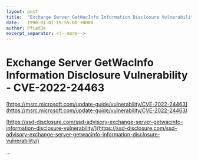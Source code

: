```yaml
---
layout: post
title:  "Exchange Server GetWacInfo Information Disclosure Vulnerability - CVE-2022-24463"
date:   1990-01-01 19:55:00 +0000
author: PfiatDe
excerpt_separator: <!--more-->
---
```


# Exchange Server GetWacInfo Information Disclosure Vulnerability - CVE-2022-24463

[https://msrc.microsoft.com/update-guide/vulnerability/CVE-2022-24463](https://msrc.microsoft.com/update-guide/vulnerability/CVE-2022-24463)

[https://ssd-disclosure.com/ssd-advisory-exchange-server-getwacinfo-information-disclosure-vulnerability/](https://ssd-disclosure.com/ssd-advisory-exchange-server-getwacinfo-information-disclosure-vulnerability/)

...
<!--more-->
